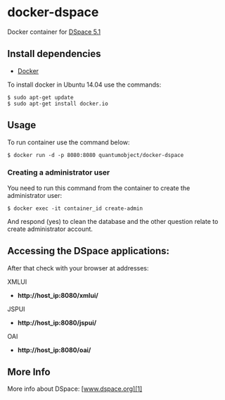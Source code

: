 # docker-dspace

Docker container for [DSpace 5.1][3]

## Install dependencies

  - [Docker][2]

To install docker in Ubuntu 14.04 use the commands:

    $ sudo apt-get update
    $ sudo apt-get install docker.io

## Usage

To run container use the command below:

    $ docker run -d -p 8080:8080 quantumobject/docker-dspace

### Creating a administrator user

You need to run this command from the container to create the administrator user:

    $ docker exec -it container_id create-admin

And respond (yes) to clean the database and the other question relate to create administrator account.

## Accessing the DSpace applications:

After that check with your browser at addresses:

XMLUI
 - **http://host_ip:8080/xmlui/** 
 
JSPUI
 - **http://host_ip:8080/jspui/**
 
OAI
 - **http://host_ip:8080/oai/**

## More Info

More info about DSpace: [www.dspace.org][1]

[1]:(www.dspace.org)
[2]:(https://www.docker.com/)
[3]:(https://wiki.duraspace.org/display/DSPACE/DSpace+Release+5.1+Status)
